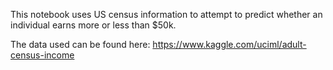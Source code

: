 This notebook uses US census information to attempt to predict whether an individual earns more or less than $50k.  

The data used can be found here: https://www.kaggle.com/uciml/adult-census-income  
